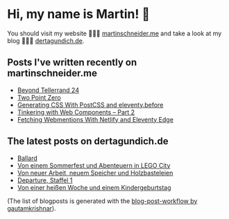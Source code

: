 # Hi, my name is Martin! 👋 
You should visit my website 👨🏼‍💻  [martinschneider.me](https://martinschneider.me) and take a look at my blog 🤷🏼‍♂️ [dertagundich.de](https://www.dertagundich.de).

## Posts I've written recently on martinschneider.me
<!-- MSME-POST-LIST:START -->
- [Beyond Tellerrand 24](https://martinschneider.me/articles/beyond-tellerrand-24/)
- [Two Point Zero](https://martinschneider.me/articles/two-point-zero/)
- [Generating CSS With PostCSS and eleventy.before](https://martinschneider.me/articles/generating-css-with-postcss-and-eleventy-before/)
- [Tinkering with Web Components – Part 2](https://martinschneider.me/articles/tinkering-with-web-components-part-2/)
- [Fetching Webmentions With Netlify and Eleventy Edge](https://martinschneider.me/articles/fetching-webmentions-with-netlify-and-eleventy-edge/)
<!-- MSME-POST-LIST:END -->

## The latest posts on dertagundich.de
<!-- DTUI-POST-LIST:START -->
- [Ballard](https://www.dertagundich.de/2025/09/ballard)
- [Von einem Sommerfest und Abenteuern in LEGO City](https://www.dertagundich.de/2025/09/von-einem-sommerfest-und-abenteuern-in-lego-city)
- [Von neuer Arbeit, neuem Speicher und Holzbasteleien](https://www.dertagundich.de/2025/08/von-neuer-arbeit-neuem-speicher-und-holzbasteleien)
- [Departure, Staffel 1](https://www.dertagundich.de/2025/08/departure-staffel-1)
- [Von einer heißen Woche und einem Kindergeburtstag](https://www.dertagundich.de/2025/08/von-einer-heissen-woche-und-einem-kindergeburtstag)
<!-- DTUI-POST-LIST:END -->

(The list of blogposts is generated with the [blog-post-workflow by gautamkrishnar](https://github.com/gautamkrishnar/blog-post-workflow)).
